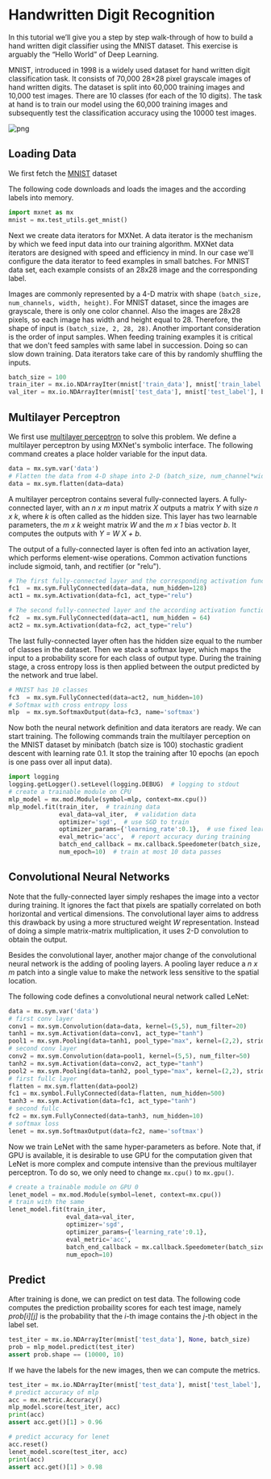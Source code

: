 # Handwritten Digit Recognition

In this tutorial we’ll give you a step by step walk-through of how to build a hand written digit classifier using the MNIST dataset. This exercise is arguably the “Hello World” of Deep Learning.

MNIST, introduced in 1998 is a widely used dataset for hand written digit classification task. It consists of 70,000 28×28 pixel grayscale images of hand written digits. The dataset is split into 60,000 training images and 10,000 test images.  There are 10 classes (for each of the 10 digits). The task at hand is to train our model using the 60,000 training images and subsequently test the classification accuracy using the 10000 test images.

![png](https://raw.githubusercontent.com/dmlc/web-data/master/mxnet/example/mnist.png)

## Loading Data

We first fetch the [MNIST](http://yann.lecun.com/exdb/mnist/) dataset

The following code downloads and loads the images and the according labels into
memory.

```python
import mxnet as mx
mnist = mx.test_utils.get_mnist()
```

Next we create data iterators for MXNet. A data iterator is the mechanism by which
we feed input data into our training algorithm. MXNet data iterators are designed with
speed and efficiency in mind. In our case we'll configure the data iterator to feed examples
in small batches. For MNIST data set, each example consists of an 28x28 image and the
corresponding label.

Images are commonly represented by a 4-D matrix with shape `(batch_size, num_channels, width, height)`.
For MNIST dataset, since the images are grayscale, there is only one color channel.
Also the images are 28x28 pixels, so each image has width and height equal to 28.
Therefore, the shape of input is `(batch_size, 2, 28, 28)`. Another important consideration
is the order of input samples. When feeding training examples it is critical that we don't
feed samples with same label in succession. Doing so can slow down training.
Data iterators take care of this by randomly shuffling the inputs.

```python
batch_size = 100
train_iter = mx.io.NDArrayIter(mnist['train_data'], mnist['train_label'], batch_size, shuffle=True)
val_iter = mx.io.NDArrayIter(mnist['test_data'], mnist['test_label'], batch_size)
```

## Multilayer Perceptron

We first use [multilayer perceptron](https://en.wikipedia.org/wiki/Multilayer_perceptron) to solve this problem. We
define a multilayer perceptron by using MXNet's symbolic interface. The
following command creates a place holder variable for the input data.

```python
data = mx.sym.var('data')
# Flatten the data from 4-D shape into 2-D (batch_size, num_channel*width*height)
data = mx.sym.flatten(data=data)
```

A multilayer perceptron contains several fully-connected layers. A fully-connected
layer, with an *n x m* input matrix *X* outputs a matrix *Y* with size *n x k*,
where *k* is often called as the hidden size. This layer has two learnable parameters, the
*m x k* weight matrix *W* and the *m x 1* bias vector *b*. It computes the
outputs with *Y = W X + b*.

The output of a fully-connected layer is often fed into an activation layer,
which performs element-wise operations. Common activation functions include
sigmoid, tanh, and rectifier (or "relu").

```python
# The first fully-connected layer and the corresponding activation function
fc1  = mx.sym.FullyConnected(data=data, num_hidden=128)
act1 = mx.sym.Activation(data=fc1, act_type="relu")

# The second fully-connected layer and the according activation function
fc2  = mx.sym.FullyConnected(data=act1, num_hidden = 64)
act2 = mx.sym.Activation(data=fc2, act_type="relu")
```

The last fully-connected layer often has the hidden size equal to the number of
classes in the dataset. Then we stack a softmax layer, which maps the input to
a probability score for each class of output type. During the training stage,
a cross entropy loss is then applied between the output predicted by the network
and true label.

```python
# MNIST has 10 classes
fc3  = mx.sym.FullyConnected(data=act2, num_hidden=10)
# Softmax with cross entropy loss
mlp  = mx.sym.SoftmaxOutput(data=fc3, name='softmax')
```

Now both the neural network definition and data iterators are ready. We can
start training. The following commands train the multilayer perception on the
MNIST dataset by minibatch (batch size is 100) stochastic gradient descent with
learning rate 0.1. It stop the training after 10 epochs (an epoch is one pass over all input data).

```python
import logging
logging.getLogger().setLevel(logging.DEBUG)  # logging to stdout
# create a trainable module on CPU
mlp_model = mx.mod.Module(symbol=mlp, context=mx.cpu())
mlp_model.fit(train_iter,  # training data
              eval_data=val_iter,  # validation data
              optimizer='sgd',  # use SGD to train
              optimizer_params={'learning_rate':0.1},  # use fixed learning rate
              eval_metric='acc',  # report accuracy during training
              batch_end_callback = mx.callback.Speedometer(batch_size, 100), # output progress for each 100 data batches
              num_epoch=10)  # train at most 10 data passes
```

## Convolutional Neural Networks

Note that the fully-connected layer simply reshapes the image into a
vector during training. It ignores the fact that pixels are spatially
correlated on both horizontal and vertical dimensions. The convolutional layer
aims to address this drawback by using a more structured weight *W* representation.
Instead of doing a simple matrix-matrix multiplication, it uses 2-D convolution
to obtain the output.

Besides the convolutional layer, another major change of the convolutional
neural network is the adding of pooling layers. A pooling layer reduce a
*n x m* patch into a single value to make the network less sensitive to the spatial location.

The following code defines a convolutional neural network called LeNet:

```python
data = mx.sym.var('data')
# first conv layer
conv1 = mx.sym.Convolution(data=data, kernel=(5,5), num_filter=20)
tanh1 = mx.sym.Activation(data=conv1, act_type="tanh")
pool1 = mx.sym.Pooling(data=tanh1, pool_type="max", kernel=(2,2), stride=(2,2))
# second conv layer
conv2 = mx.sym.Convolution(data=pool1, kernel=(5,5), num_filter=50)
tanh2 = mx.sym.Activation(data=conv2, act_type="tanh")
pool2 = mx.sym.Pooling(data=tanh2, pool_type="max", kernel=(2,2), stride=(2,2))
# first fullc layer
flatten = mx.sym.flatten(data=pool2)
fc1 = mx.symbol.FullyConnected(data=flatten, num_hidden=500)
tanh3 = mx.sym.Activation(data=fc1, act_type="tanh")
# second fullc
fc2 = mx.sym.FullyConnected(data=tanh3, num_hidden=10)
# softmax loss
lenet = mx.sym.SoftmaxOutput(data=fc2, name='softmax')
```

Now we train LeNet with the same hyper-parameters as before. Note that, if GPU is
available, it is desirable to use GPU for the computation given that LeNet is
more complex and compute intensive than the previous multilayer perceptron. To do so, we only need to
change `mx.cpu()` to `mx.gpu()`.

```python
# create a trainable module on GPU 0
lenet_model = mx.mod.Module(symbol=lenet, context=mx.cpu())
# train with the same
lenet_model.fit(train_iter,
                eval_data=val_iter,
                optimizer='sgd',
                optimizer_params={'learning_rate':0.1},
                eval_metric='acc',
                batch_end_callback = mx.callback.Speedometer(batch_size, 100),
                num_epoch=10)
```

## Predict

After training is done, we can predict on test data. The following code computes
the prediction probaility scores for each test image, namely *prob[i][j]* is the
probability that the *i*-th image contains the *j*-th object in the label set.

```python
test_iter = mx.io.NDArrayIter(mnist['test_data'], None, batch_size)
prob = mlp_model.predict(test_iter)
assert prob.shape == (10000, 10)
```

If we have the labels for the new images, then we can compute the metrics.

```python
test_iter = mx.io.NDArrayIter(mnist['test_data'], mnist['test_label'], batch_size)
# predict accuracy of mlp
acc = mx.metric.Accuracy()
mlp_model.score(test_iter, acc)
print(acc)
assert acc.get()[1] > 0.96

# predict accuracy for lenet
acc.reset()
lenet_model.score(test_iter, acc)
print(acc)
assert acc.get()[1] > 0.98
```

<!-- INSERT SOURCE DOWNLOAD BUTTONS -->
